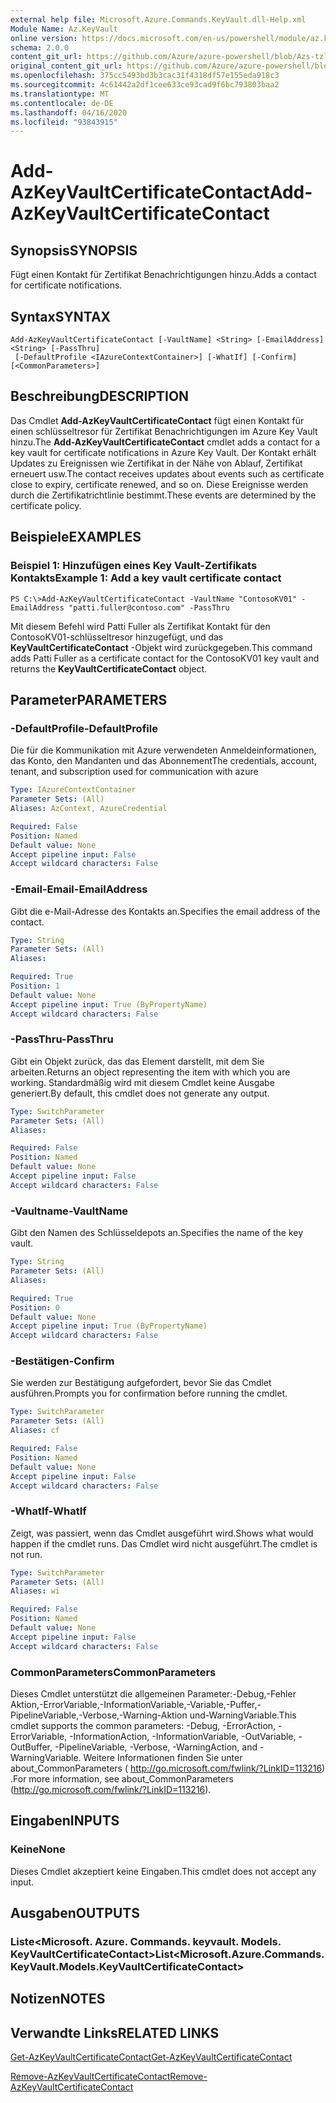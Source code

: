 ```yaml
---
external help file: Microsoft.Azure.Commands.KeyVault.dll-Help.xml
Module Name: Az.KeyVault
online version: https://docs.microsoft.com/en-us/powershell/module/az.keyvault/add-azkeyvaultcertificatecontact
schema: 2.0.0
content_git_url: https://github.com/Azure/azure-powershell/blob/Azs-tzl/src/KeyVault/KeyVault/help/Add-AzKeyVaultCertificateContact.md
original_content_git_url: https://github.com/Azure/azure-powershell/blob/Azs-tzl/src/KeyVault/KeyVault/help/Add-AzKeyVaultCertificateContact.md
ms.openlocfilehash: 375cc5493bd3b3cac31f4318df57e155eda918c3
ms.sourcegitcommit: 4c61442a2df1cee633ce93cad9f6bc793803baa2
ms.translationtype: MT
ms.contentlocale: de-DE
ms.lasthandoff: 04/16/2020
ms.locfileid: "93843915"
---
```

# <span data-ttu-id="02346-101">Add-AzKeyVaultCertificateContact</span><span class="sxs-lookup"><span data-stu-id="02346-101">Add-AzKeyVaultCertificateContact</span></span>

## <span data-ttu-id="02346-102">Synopsis</span><span class="sxs-lookup"><span data-stu-id="02346-102">SYNOPSIS</span></span>
<span data-ttu-id="02346-103">Fügt einen Kontakt für Zertifikat Benachrichtigungen hinzu.</span><span class="sxs-lookup"><span data-stu-id="02346-103">Adds a contact for certificate notifications.</span></span>

## <span data-ttu-id="02346-104">Syntax</span><span class="sxs-lookup"><span data-stu-id="02346-104">SYNTAX</span></span>

```
Add-AzKeyVaultCertificateContact [-VaultName] <String> [-EmailAddress] <String> [-PassThru]
 [-DefaultProfile <IAzureContextContainer>] [-WhatIf] [-Confirm] [<CommonParameters>]
```

## <span data-ttu-id="02346-105">Beschreibung</span><span class="sxs-lookup"><span data-stu-id="02346-105">DESCRIPTION</span></span>
<span data-ttu-id="02346-106">Das Cmdlet **Add-AzKeyVaultCertificateContact** fügt einen Kontakt für einen schlüsseltresor für Zertifikat Benachrichtigungen im Azure Key Vault hinzu.</span><span class="sxs-lookup"><span data-stu-id="02346-106">The **Add-AzKeyVaultCertificateContact** cmdlet adds a contact for a key vault for certificate notifications in Azure Key Vault.</span></span>
<span data-ttu-id="02346-107">Der Kontakt erhält Updates zu Ereignissen wie Zertifikat in der Nähe von Ablauf, Zertifikat erneuert usw.</span><span class="sxs-lookup"><span data-stu-id="02346-107">The contact receives updates about events such as certificate close to expiry, certificate renewed, and so on.</span></span>
<span data-ttu-id="02346-108">Diese Ereignisse werden durch die Zertifikatrichtlinie bestimmt.</span><span class="sxs-lookup"><span data-stu-id="02346-108">These events are determined by the certificate policy.</span></span>

## <span data-ttu-id="02346-109">Beispiele</span><span class="sxs-lookup"><span data-stu-id="02346-109">EXAMPLES</span></span>

### <span data-ttu-id="02346-110">Beispiel 1: Hinzufügen eines Key Vault-Zertifikats Kontakts</span><span class="sxs-lookup"><span data-stu-id="02346-110">Example 1: Add a key vault certificate contact</span></span>
```
PS C:\>Add-AzKeyVaultCertificateContact -VaultName "ContosoKV01" -EmailAddress "patti.fuller@contoso.com" -PassThru
```

<span data-ttu-id="02346-111">Mit diesem Befehl wird Patti Fuller als Zertifikat Kontakt für den ContosoKV01-schlüsseltresor hinzugefügt, und das **KeyVaultCertificateContact** -Objekt wird zurückgegeben.</span><span class="sxs-lookup"><span data-stu-id="02346-111">This command adds Patti Fuller as a certificate contact for the ContosoKV01 key vault and returns the **KeyVaultCertificateContact** object.</span></span>

## <span data-ttu-id="02346-112">Parameter</span><span class="sxs-lookup"><span data-stu-id="02346-112">PARAMETERS</span></span>

### <span data-ttu-id="02346-113">-DefaultProfile</span><span class="sxs-lookup"><span data-stu-id="02346-113">-DefaultProfile</span></span>
<span data-ttu-id="02346-114">Die für die Kommunikation mit Azure verwendeten Anmeldeinformationen, das Konto, den Mandanten und das Abonnement</span><span class="sxs-lookup"><span data-stu-id="02346-114">The credentials, account, tenant, and subscription used for communication with azure</span></span>

```yaml
Type: IAzureContextContainer
Parameter Sets: (All)
Aliases: AzContext, AzureCredential

Required: False
Position: Named
Default value: None
Accept pipeline input: False
Accept wildcard characters: False
```

### <span data-ttu-id="02346-115">-Email-Email</span><span class="sxs-lookup"><span data-stu-id="02346-115">-EmailAddress</span></span>
<span data-ttu-id="02346-116">Gibt die e-Mail-Adresse des Kontakts an.</span><span class="sxs-lookup"><span data-stu-id="02346-116">Specifies the email address of the contact.</span></span>

```yaml
Type: String
Parameter Sets: (All)
Aliases: 

Required: True
Position: 1
Default value: None
Accept pipeline input: True (ByPropertyName)
Accept wildcard characters: False
```

### <span data-ttu-id="02346-117">-PassThru</span><span class="sxs-lookup"><span data-stu-id="02346-117">-PassThru</span></span>
<span data-ttu-id="02346-118">Gibt ein Objekt zurück, das das Element darstellt, mit dem Sie arbeiten.</span><span class="sxs-lookup"><span data-stu-id="02346-118">Returns an object representing the item with which you are working.</span></span>
<span data-ttu-id="02346-119">Standardmäßig wird mit diesem Cmdlet keine Ausgabe generiert.</span><span class="sxs-lookup"><span data-stu-id="02346-119">By default, this cmdlet does not generate any output.</span></span>

```yaml
Type: SwitchParameter
Parameter Sets: (All)
Aliases: 

Required: False
Position: Named
Default value: None
Accept pipeline input: False
Accept wildcard characters: False
```

### <span data-ttu-id="02346-120">-Vaultname</span><span class="sxs-lookup"><span data-stu-id="02346-120">-VaultName</span></span>
<span data-ttu-id="02346-121">Gibt den Namen des Schlüsseldepots an.</span><span class="sxs-lookup"><span data-stu-id="02346-121">Specifies the name of the key vault.</span></span>

```yaml
Type: String
Parameter Sets: (All)
Aliases: 

Required: True
Position: 0
Default value: None
Accept pipeline input: True (ByPropertyName)
Accept wildcard characters: False
```

### <span data-ttu-id="02346-122">-Bestätigen</span><span class="sxs-lookup"><span data-stu-id="02346-122">-Confirm</span></span>
<span data-ttu-id="02346-123">Sie werden zur Bestätigung aufgefordert, bevor Sie das Cmdlet ausführen.</span><span class="sxs-lookup"><span data-stu-id="02346-123">Prompts you for confirmation before running the cmdlet.</span></span>

```yaml
Type: SwitchParameter
Parameter Sets: (All)
Aliases: cf

Required: False
Position: Named
Default value: None
Accept pipeline input: False
Accept wildcard characters: False
```

### <span data-ttu-id="02346-124">-WhatIf</span><span class="sxs-lookup"><span data-stu-id="02346-124">-WhatIf</span></span>
<span data-ttu-id="02346-125">Zeigt, was passiert, wenn das Cmdlet ausgeführt wird.</span><span class="sxs-lookup"><span data-stu-id="02346-125">Shows what would happen if the cmdlet runs.</span></span>
<span data-ttu-id="02346-126">Das Cmdlet wird nicht ausgeführt.</span><span class="sxs-lookup"><span data-stu-id="02346-126">The cmdlet is not run.</span></span>

```yaml
Type: SwitchParameter
Parameter Sets: (All)
Aliases: wi

Required: False
Position: Named
Default value: None
Accept pipeline input: False
Accept wildcard characters: False
```

### <span data-ttu-id="02346-127">CommonParameters</span><span class="sxs-lookup"><span data-stu-id="02346-127">CommonParameters</span></span>
<span data-ttu-id="02346-128">Dieses Cmdlet unterstützt die allgemeinen Parameter:-Debug,-Fehler Aktion,-ErrorVariable,-InformationVariable,-Variable,-Puffer,-PipelineVariable,-Verbose,-Warning-Aktion und-WarningVariable.</span><span class="sxs-lookup"><span data-stu-id="02346-128">This cmdlet supports the common parameters: -Debug, -ErrorAction, -ErrorVariable, -InformationAction, -InformationVariable, -OutVariable, -OutBuffer, -PipelineVariable, -Verbose, -WarningAction, and -WarningVariable.</span></span> <span data-ttu-id="02346-129">Weitere Informationen finden Sie unter about_CommonParameters ( http://go.microsoft.com/fwlink/?LinkID=113216) .</span><span class="sxs-lookup"><span data-stu-id="02346-129">For more information, see about_CommonParameters (http://go.microsoft.com/fwlink/?LinkID=113216).</span></span>

## <span data-ttu-id="02346-130">Eingaben</span><span class="sxs-lookup"><span data-stu-id="02346-130">INPUTS</span></span>

### <span data-ttu-id="02346-131">Keine</span><span class="sxs-lookup"><span data-stu-id="02346-131">None</span></span>
<span data-ttu-id="02346-132">Dieses Cmdlet akzeptiert keine Eingaben.</span><span class="sxs-lookup"><span data-stu-id="02346-132">This cmdlet does not accept any input.</span></span>

## <span data-ttu-id="02346-133">Ausgaben</span><span class="sxs-lookup"><span data-stu-id="02346-133">OUTPUTS</span></span>

### <span data-ttu-id="02346-134">Liste<Microsoft. Azure. Commands. keyvault. Models. KeyVaultCertificateContact></span><span class="sxs-lookup"><span data-stu-id="02346-134">List<Microsoft.Azure.Commands.KeyVault.Models.KeyVaultCertificateContact></span></span>

## <span data-ttu-id="02346-135">Notizen</span><span class="sxs-lookup"><span data-stu-id="02346-135">NOTES</span></span>

## <span data-ttu-id="02346-136">Verwandte Links</span><span class="sxs-lookup"><span data-stu-id="02346-136">RELATED LINKS</span></span>

[<span data-ttu-id="02346-137">Get-AzKeyVaultCertificateContact</span><span class="sxs-lookup"><span data-stu-id="02346-137">Get-AzKeyVaultCertificateContact</span></span>](./Get-AzKeyVaultCertificateContact.md)

[<span data-ttu-id="02346-138">Remove-AzKeyVaultCertificateContact</span><span class="sxs-lookup"><span data-stu-id="02346-138">Remove-AzKeyVaultCertificateContact</span></span>](./Remove-AzKeyVaultCertificateContact.md)

